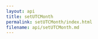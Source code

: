 ```yaml
---
layout: api
title: setUTCMonth
permalink: setUTCMonth/index.html
filename: api/setUTCMonth.md
---
```

